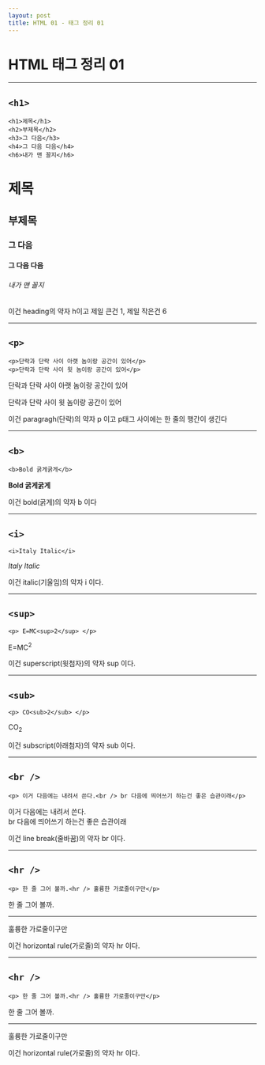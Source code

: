 ```yaml
---
layout: post
title: HTML 01 - 태그 정리 01
---
```


# HTML 태그 정리 01

---

## ```<h1>```  

```
<h1>제목</h1>
<h2>부제목</h2>
<h3>그 다음</h3>
<h4>그 다음 다음</h4>
<h6>내가 맨 꼴지</h6>
```  

<h1>제목</h1>
<h2>부제목</h2>
<h3>그 다음</h3>
<h4>그 다음 다음</h4>
<h6>내가 맨 꼴지</h6>

이건 heading의 약자 h이고 제일 큰건 1, 제일 작은건 6  

---  

## ```<p>```  

```
<p>단락과 단락 사이 아랫 놈이랑 공간이 있어</p>
<p>단락과 단락 사이 윗 놈이랑 공간이 있어</p>
```  

<p>단락과 단락 사이 아랫 놈이랑 공간이 있어</p>
<p>단락과 단락 사이 윗 놈이랑 공간이 있어</p>

이건 paragragh(단락)의 약자 p 이고 p태그 사이에는 한 줄의 행간이 생긴다

---  

## ```<b>```  

```
<b>Bold 굵게굵게</b>
```  
<b>Bold 굵게굵게</b>

이건 bold(굵게)의 약자 b 이다

---  

## ```<i>```  

```
<i>Italy Italic</i>
```  
<i>Italy Italic</i>

이건 italic(기울임)의 약자 i 이다.

---  

## ```<sup>```  

```
<p> E=MC<sup>2</sup> </p>
```  
<p> E=MC<sup>2</sup> </p>

이건 superscript(윗첨자)의 약자 sup 이다.



---  

## ```<sub>```  

```
<p> CO<sub>2</sub> </p>
```  
<p> CO<sub>2</sub> </p>

이건 subscript(아래첨자)의 약자 sub 이다.


---  

## ```<br />```  

```
<p> 이거 다음에는 내려서 쓴다.<br /> br 다음에 띄어쓰기 하는건 좋은 습관이래</p>
```  
<p> 이거 다음에는 내려서 쓴다.<br /> br 다음에 띄어쓰기 하는건 좋은 습관이래</p>

이건 line break(줄바꿈)의 약자 br 이다.

---  

## ```<hr />```  

```
<p> 한 줄 그어 볼까.<hr /> 훌륭한 가로줄이구만</p>
```  
<p> 한 줄 그어 볼까.<hr /> 훌륭한 가로줄이구만</p>

이건 horizontal rule(가로줄)의 약자 hr 이다.

---  

## ```<hr />```  

```
<p> 한 줄 그어 볼까.<hr /> 훌륭한 가로줄이구만</p>
```  
<p> 한 줄 그어 볼까.<hr /> 훌륭한 가로줄이구만</p>

이건 horizontal rule(가로줄)의 약자 hr 이다.
